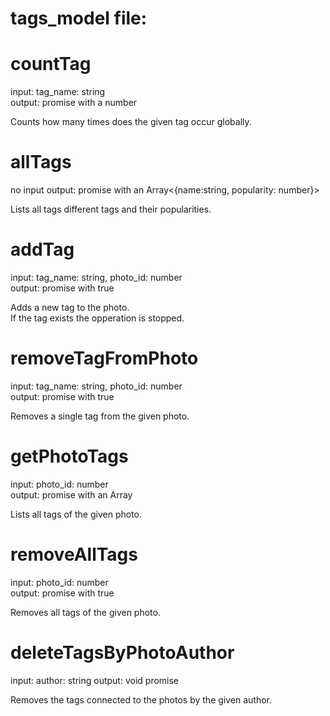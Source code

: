 # tags_model file:

# countTag
input: tag_name: string  
output: promise with a number

Counts how many times does the given tag occur globally.  

# allTags
no input
output: promise with an Array<{name:string, popularity: number}>

Lists all tags different tags and their popularities.  

# addTag
input: tag_name: string, photo_id: number  
output: promise with true

Adds a new tag to the photo.  
If the tag exists the opperation is stopped.  

# removeTagFromPhoto
input: tag_name: string, photo_id: number  
output: promise with true

Removes a single tag from the given photo.  

# getPhotoTags
input: photo_id: number  
output: promise with an Array<string>

Lists all tags of the given photo.  

# removeAllTags
input: photo_id: number  
output: promise with true

Removes all tags of the given photo.  

# deleteTagsByPhotoAuthor
input: author: string
output: void promise

Removes the tags connected to the photos by the given author.  
